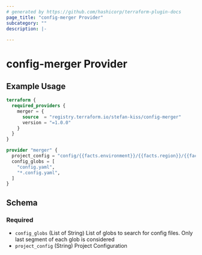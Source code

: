 ```yaml
---
# generated by https://github.com/hashicorp/terraform-plugin-docs
page_title: "config-merger Provider"
subcategory: ""
description: |-
  
---
```


# config-merger Provider



## Example Usage

```terraform
terraform {
  required_providers {
    merger = {
      source  = "registry.terraform.io/stefan-kiss/config-merger"
      version = "=1.0.0"
    }
  }
}

provider "merger" {
  project_config = "config/{{facts.environment}}/{{facts.region}}/{{facts.project}}"
  config_globs = [
    "config.yaml",
    "*.config.yaml",
  ]
}
```

<!-- schema generated by tfplugindocs -->
## Schema

### Required

- `config_globs` (List of String) List of globs to search for config files. Only last segment of each glob is considered
- `project_config` (String) Project Configuration

